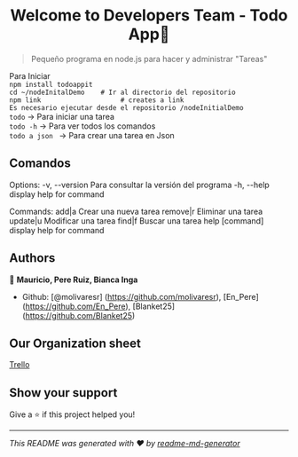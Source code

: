 <h1 align="center">Welcome to Developers Team - Todo App👋</h1>

> Pequeño programa en node.js para hacer y administrar &#34;Tareas&#34;  

Para Iniciar  
``npm install todoappit``  
``cd ~/nodeInitalDemo    # Ir al directorio del repositorio ``  
``npm link                    # creates a link ``   
``Es necesario ejecutar desde el repositorio /nodeInitialDemo``  
``todo`` -> Para iniciar una tarea  
``todo -h`` -> Para ver todos los comandos  
``todo a json ``  -> Para crear una tarea en Json

## Comandos 
Options:
  -v, --version   Para consultar la versión del programa
  -h, --help      display help for command

Commands:
  add|a           Crear una nueva tarea
  remove|r        Eliminar una tarea
  update|u        Modificar una tarea
  find|f          Buscar una tarea
  help [command]  display help for command
## Authors

👤 **Mauricio, Pere Ruiz, Bianca Inga**

- Github: [@molivaresr] (https://github.com/molivaresr), [En\_Pere] (https://github.com/En_Pere), [Blanket25] (https://github.com/Blanket25)
## Our Organization sheet
[Trello](https://trello.com/b/2ujcduIe/developer-team)
## Show your support

Give a ⭐️ if this project helped you!

---

_This README was generated with ❤️ by [readme-md-generator](https://github.com/kefranabg/readme-md-generator)_
